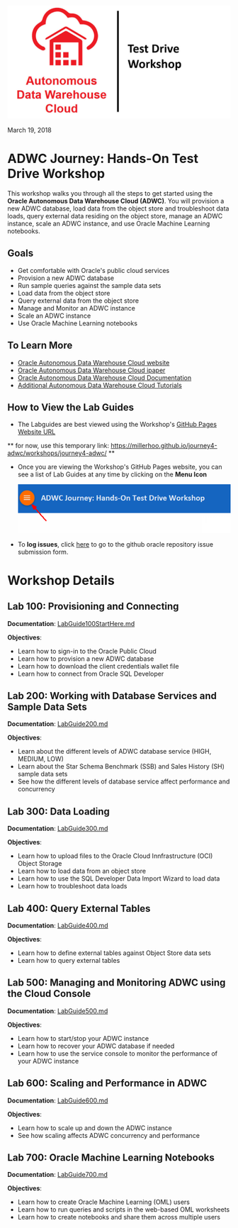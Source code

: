 
![](images/ADWC.JPG)  

March 19, 2018
    
# ADWC Journey: Hands-On Test Drive Workshop
This workshop walks you through all the steps to get started using the **Oracle Autonomous Data Warehouse Cloud (ADWC)**. You will provision a new ADWC database, load data from the object store and troubleshoot data loads, query external data residing on the object store, manage an ADWC instance, scale an ADWC instance, and use Oracle Machine Learning notebooks.


## Goals

 - Get comfortable with Oracle's public cloud services
 - Provision a new ADWC database
 - Run sample queries against the sample data sets
 - Load data from the object store
 - Query external data from the object store
 - Manage and Monitor an ADWC instance
 - Scale an ADWC instance
 - Use Oracle Machine Learning notebooks
 



## To Learn More
 - [Oracle Autonomous Data Warehouse Cloud website](https://www.oracle.com/database/data-warehouse/index.html)
 - [Oracle Autonomous Data Warehouse Cloud ipaper](http://www.oracle.com/us/products/database/autonomous-dw-cloud-ipaper-3938921.pdf)
 - [Oracle Autonomous Data Warehouse Cloud Documentation](https://docs.oracle.com/en/cloud/paas/autonomous-data-warehouse-cloud/index.html)
 - [Additional Autonomous Data Warehouse Cloud Tutorials](https://docs.oracle.com/en/cloud/paas/autonomous-data-warehouse-cloud/tutorials.html)
 
      
## How to View the Lab Guides

- The Labguides are best viewed using the Workshop's [GitHub Pages Website URL](https://oracle.github.io/learning-library/workshops/journey4-adwc/) 

** for now, use this temporary link: https://millerhoo.github.io/journey4-adwc/workshops/journey4-adwc/ **

- Once you are viewing the Workshop's GitHub Pages website, you can see a list of Lab Guides at any time by clicking on the **Menu Icon**

    ![](images/WorkshopMenu.png)  

- To **log issues**, click [here](https://github.com/millerhoo/journey4-adwc/issues/new) to go to the github oracle repository issue submission form.




# Workshop Details


## Lab 100: Provisioning and Connecting

**Documentation**: [LabGuide100StartHere.md](LabGuide100StartHere.md)

**Objectives**:

- Learn how to sign-in to the Oracle Public Cloud
- Learn how to provision a new ADWC database
- Learn how to download the client credentials wallet file
- Learn how to connect from Oracle SQL Developer

## Lab 200: Working with Database Services and Sample Data Sets

**Documentation**: [LabGuide200.md](LabGuide200.md)

**Objectives**:

- Learn about the different levels of ADWC database service (HIGH, MEDIUM, LOW)
- Learn about the Star Schema Benchmark (SSB) and Sales History (SH) sample data sets
- See how the different levels of database service affect performance and concurrency


## Lab 300: Data Loading

**Documentation**: [LabGuide300.md](LabGuide300.md)

**Objectives**:

- Learn how to upload files to the Oracle Cloud Innfrastructure (OCI) Object Storage
- Learn how to load data from an object store
- Learn how to use the SQL Developer Data Import Wizard to load data
- Learn how to troubleshoot data loads


## Lab 400: Query External Tables

**Documentation**: [LabGuide400.md](LabGuide400.md)

**Objectives**:

- Learn how to define external tables against Object Store data sets
- Learn how to query external tables


## Lab 500: Managing and Monitoring ADWC using the Cloud Console

**Documentation**: [LabGuide500.md](LabGuide500.md)

**Objectives**:

- Learn how to start/stop your ADWC instance
- Learn how to recover your ADWC database if needed
- Learn how to use the service console to monitor the performance of your ADWC instance



## Lab 600: Scaling and Performance in ADWC

**Documentation**:  [LabGuide600.md](LabGuide600.md)

**Objectives**:

- Learn how to scale up and down the ADWC instance
- See how scaling affects ADWC concurrency and performance

## Lab 700: Oracle Machine Learning Notebooks

**Documentation**: [LabGuide700.md](LabGuide700.md)

**Objectives**:

- Learn how to create Oracle Machine Learning (OML) users
- Learn how to run queries and scripts in the web-based OML worksheets
- Learn how to create notebooks and share them across multiple users
